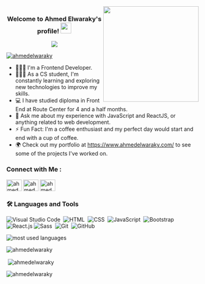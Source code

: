 
<img width="250" align="right" src="https://c.tenor.com/_DOBjnGspYAAAAAM/code-coding.gif">

<h3 align="center">
  Welcome to Ahmed Elwaraky's profile!
  <img src="https://media.giphy.com/media/hvRJCLFzcasrR4ia7z/giphy.gif" width="28">
</h3>

<!-- Typing SVG by DenverCoder1 - https://github.com/DenverCoder1/readme-typing-svg -->
<p align="center">
  <a href="https://github.com/DenverCoder1/readme-typing-svg"><img src="https://readme-typing-svg.herokuapp.com/?lines=Front-End%20Developer%20(React);Always%20learning%20new%20things&font=Fira%20Code&center=true&width=440&height=45&color=f75c7e&vCenter=true&size=22"></a>
</p> 

<p align="left"> <a href="https://github.com/ryo-ma/github-profile-trophy"><img src="https://github-profile-trophy.vercel.app/?username=ahmedelwaraky" alt="ahmedelwaraky" /></a> </p>

- 👨🏿‍💻 I'm a Frontend Developer.
- 👨🏼‍🎓 As a CS student, I'm constantly learning and exploring new technologies to improve my skills.
- 💻 I have studied diploma in Front End at Route Center for 4 and a half months.
- 💬 Ask me about my experience with JavaScript and ReactJS, or anything related to web development.
- ⚡ Fun Fact: I'm a coffee enthusiast and my perfect day would start and end with a cup of coffee.
- 🌍 Check out my portfolio at https://www.ahmedelwaraky.com/ to see some of the projects I've worked on.


### Connect with Me :
<p align="left">
<a href="https://www.linkedin.com/in/ahmedelwaraky/" target="blank"><img align="center" src="https://raw.githubusercontent.com/rahuldkjain/github-profile-readme-generator/master/src/images/icons/Social/linked-in-alt.svg" alt="ahmedelwaraky" height="30" width="40" /></a>
<a href="https://twitter.com/ahmedelwaraky_"target="blank"><img align="center" src="https://raw.githubusercontent.com/rahuldkjain/github-profile-readme-generator/master/src/images/icons/Social/twitter-alt.svg" alt="ahmedelwaraky_" height="30" width="40" /></a>
<a href="https://www.instagram.com/ahmedelwaraky_/" target="blank"><img align="center" src="https://raw.githubusercontent.com/rahuldkjain/github-profile-readme-generator/master/src/images/icons/Social/instagram.svg" alt="ahmedelwaraky_" height="30" width="40" /></a>
</p>

### 🛠 Languages and Tools
![Visual Studio Code](https://img.shields.io/badge/-Visual%20Studio%20Code-05122A?style=flat&logo=visual-studio-code&logoColor=007ACC)&nbsp;
![HTML](https://img.shields.io/badge/-HTML-05122A?style=flat&logo=HTML5)&nbsp;
![CSS](https://img.shields.io/badge/-CSS-05122A?style=flat&logo=CSS3&logoColor=1572B6)&nbsp;
![JavaScript](https://img.shields.io/badge/-JavaScript-05122A?style=flat&logo=javascript)&nbsp;
![Bootstrap](https://img.shields.io/badge/-Bootstrap-05122A?style=flat&logo=bootstrap&logoColor=563D7C)&nbsp;
![React.js](https://img.shields.io/badge/-React-05122A?style=flat&logo=react)
![Sass](https://img.shields.io/badge/-Sass-05122A?style=flat&logo=sass)&nbsp;
![Git](https://img.shields.io/badge/-Git-05122A?style=flat&logo=git)&nbsp;
![GitHub](https://img.shields.io/badge/-GitHub-05122A?style=flat&logo=github)&nbsp;

 
<img align="left" src="https://github-readme-stats.vercel.app/api/top-langs?username=ahmedelwaraky&show_icons=true&locale=en&layout=compact&theme=radical" alt="most used languages" />
<br>
<p align="left"> <img src="https://komarev.com/ghpvc/?username=ahmedelwaraky&label=Profile%20views&color=0e75b6&style=flat" alt="ahmedelwaraky"/></p>

<p>&nbsp;<img align="center" src="https://github-readme-stats.vercel.app/api?username=ahmedelwaraky&show_icons=true&locale=en" alt="ahmedelwaraky" /></p>

<p><img align="center" src="https://github-readme-streak-stats.herokuapp.com/?user=ahmedelwaraky&" alt="ahmedelwaraky" /></p>



































